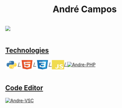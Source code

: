 <h1 align='center'><b>André Campos</b></h1>
<br>
<div>
  <a href='https://github.com/AndreCampoos'>
  <img height='180em' src='https://github-readme-stats.vercel.app/api?username=AndreCampoos&show_icons=false&theme=dark&include_all_commits=true&count_private=true'>
</div>
<br>
<h2><b>Technologies</b></h2>
<div>
  <img align='center' alt='Andre-Python' height='30' width='40' src='https://raw.githubusercontent.com/devicons/devicon/master/icons/python/python-original.svg'>/
  <img align='center' alt='Andre-HTML5' height='30' width='40' src='https://raw.githubusercontent.com/devicons/devicon/master/icons/html5/html5-original.svg'>/
  <img align='center' alt='Andre-CSS' height='30' width='40' src='https://raw.githubusercontent.com/devicons/devicon/master/icons/css3/css3-original.svg'>/
  <img align='center' alt='Andre-JavaScript' height='30' width='40' src='https://raw.githubusercontent.com/devicons/devicon/master/icons/javascript/javascript-plain.svg'>/
  <img align='center' alt='Andre-PHP' height='30' width='40' src='https://cdn.jsdelivr.net/gh/devicons/devicon/icons/php/php-original.svg'>
</div>
<br>
<h2>Code Editor</h2>
<div>
    <img align='center' alt='Andre-VSC' hwight='30' width='40' src='https://cdn.jsdelivr.net/gh/devicons/devicon/icons/vscode/vscode-original.svg'>
</div>

